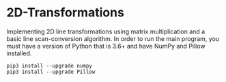 # 2D-Transformations
Implementing 2D line transformations using matrix multiplication and a
basic line scan-conversion algorithm. In order to run the main program,
you must have a version of Python that is 3.6+ and have NumPy and
Pillow installed.

    pip3 install --upgrade numpy
    pip3 install --upgrade Pillow
